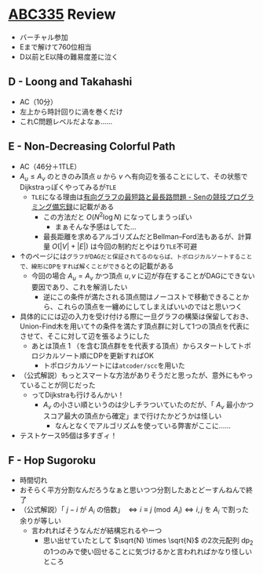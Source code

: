 # [ABC335](https://atcoder.jp/contests/abc335) Review
- バーチャル参加
- Eまで解けて760位相当
- D以前とE以降の難易度差に泣く

## D - Loong and Takahashi
- AC（10分）
- 左上から時計回りに渦を巻くだけ
- これC問題レベルだよなぁ……

## E - Non-Decreasing Colorful Path
- AC（46分＋1TLE）
- $A_u \leq A_v$ のときのみ頂点 $u$ から $v$ へ有向辺を張ることにして、その状態でDijkstraっぽくやってみるが`TLE`
  - `TLE`になる理由は[有向グラフの最短路と最長路問題 - Senの競技プログラミング備忘録](https://sen-comp.hatenablog.com/entry/2020/01/05/194503)に記載がある
    - この方法だと $O(N^2 \log N)$ になってしまうっぽい
      - まぁそんな予感はしてた…
    - 最長距離を求めるアルゴリズムだとBellman–Ford法もあるが、計算量 $O(|V|+|E|)$ は今回の制約だとやはり`TLE`不可避
- ↑のページには`グラフがDAGだと保証されてるのならば、トポロジカルソートすることで、線形にDPをすれば解くことができる`との記載がある
  - 今回の場合 $A_u = A_v$ かつ頂点 $u, v$ に辺が存在することがDAGにできない要因であり、これを解消したい
    - 逆にこの条件が満たされる頂点間はノーコストで移動できることから、これらの頂点を一纏めにしてしまえばいいのではと思いつく
- 具体的にには辺の入力を受け付ける際に一旦グラフの構築は保留しておき、Union-Find木を用いて↑の条件を満たす頂点群に対して1つの頂点を代表にさせて、そこに対して辺を張るようにした
  - あとは頂点 $1$ （を含む頂点群をを代表する頂点）からスタートしてトポロジカルソート順にDPを更新すればOK
    - トポロジカルソートには`atcoder/scc`を用いた
- （公式解説）もっとスマートな方法がありそうだと思ったが、意外にもやっていることが同じだった
  - ってDijkstraも行けるんかい！
    - $A_v$ の小さい順というのは少しチラついていたのだが、「 $A_v$ 最小かつスコア最大の頂点から確定」まで行けたかどうかは怪しい
      - なんとなくでアルゴリズムを使っている弊害がここに……
- テストケース95個は多すぎィ！

## F - Hop Sugoroku
- 時間切れ
- おそらく平方分割なんだろうなぁと思いつつ分割したあとどーすんねんで終了
- （公式解説）「 $j-i$ が $A_i$ の倍数」 $\Leftrightarrow i \equiv j \pmod{A_i} \Leftrightarrow i, j$ を $A_i$ で割った余りが等しい
  - 言われればそうなんだが結構忘れるやーつ
    - 思い出せていたとして $\sqrt{N} \times \sqrt{N}$ の2次元配列 $\mathrm{dp}_2$ の1つのみで使い回せることに気づけるかと言われればかなり怪しいところ
